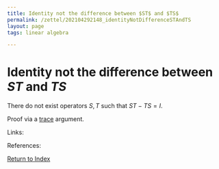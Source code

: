 ```yaml
---
title: Identity not the difference between $ST$ and $TS$
permalink: /zettel/202104292148_identityNotDifferenceSTAndTS
layout: page
tags: linear algebra

---
```

# Identity not the difference between $ST$ and $TS$

There do not exist operators $S, T$ such that $ST - TS = I$.

Proof via a [trace](202104292144_traceOperatorEqualsTraceMatrix) argument.

Links: 

References: 

[Return to Index](index)